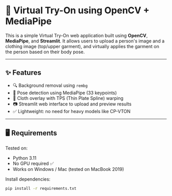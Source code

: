# 👕 Virtual Try-On using OpenCV + MediaPipe

This is a simple Virtual Try-On web application built using **OpenCV**, **MediaPipe**, and **Streamlit**. It allows users to upload a person's image and a clothing image (top/upper garment), and virtually applies the garment on the person based on their body pose.

---

## ✨ Features

- 🔍 Background removal using `rembg`
- 🎯 Pose detection using MediaPipe (33 keypoints)
- 👕 Cloth overlay with TPS (Thin Plate Spline) warping
- 📷 Streamlit web interface to upload and preview results
- ✅ Lightweight: no need for heavy models like CP-VTON

---

## 🖥️ Requirements

Tested on:
- Python 3.11
- No GPU required ✅
- Works on Windows / Mac (tested on MacBook 2019)

Install dependencies:

```bash
pip install -r requirements.txt
